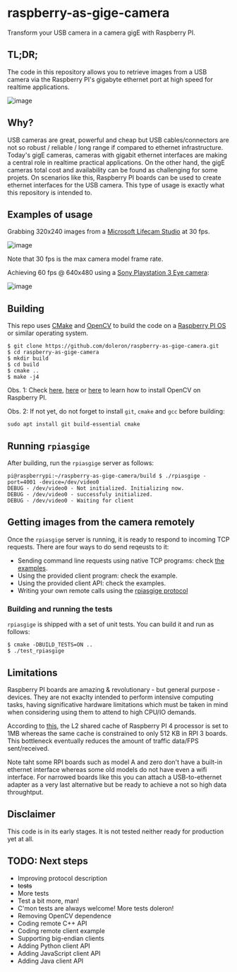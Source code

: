# raspberry-as-gige-camera

Transform your USB camera in a camera gigE with Raspberry PI.

## TL;DR;

The code in this repository allows you to retrieve images from a USB camera via the Raspberry PI's gigabyte ethernet port at high speed for realtime applications.

![image](https://user-images.githubusercontent.com/9665358/130778605-99adcd9d-6081-465c-8dde-13ddadce4a13.png)

## Why?

USB cameras are great, powerful and cheap but USB cables/connectors are not so robust / reliable / long range if compared to ethernet infrastructure. Today's gigE cameras, cameras with gigabit ethernet interfaces are making a central role in realtime practical applications. On the other hand, the gigE cameras total cost and availability can be found as challenging for some projets. On scenarios like this, Raspberry PI boards can be used to create ethernet interfaces for the USB camera. This type of usage is exactly what this repository is intended to.

## Examples of usage

Grabbing 320x240 images from a [Microsoft Lifecam Studio](https://www.microsoft.com/en-ww/accessories/products/webcams/lifecam-studio) at 30 fps.

![image](https://user-images.githubusercontent.com/9665358/130779743-b97e4d8d-5367-46c5-9202-b6bdd8eb7154.png)

Note that 30 fps is the max camera model frame rate.

Achieving 60 fps @ 640x480 using a [Sony Playstation 3 Eye camera](https://en.wikipedia.org/wiki/PlayStation_Eye):

![image](https://user-images.githubusercontent.com/9665358/130841632-068dc38e-1f1d-4212-993f-d3e9ebe54040.png)

## Building

This repo uses [CMake](https://cmake.org/) and [OpenCV](https://opencv.org/) to build the code on a [Raspberry PI OS](https://www.raspberrypi.org/software/) or similar operating system.

```
$ git clone https://github.com/doleron/raspberry-as-gige-camera.git
$ cd raspberry-as-gige-camera
$ mkdir build
$ cd build
$ cmake ..
$ make -j4
```

Obs. 1: Check [here](https://www.pyimagesearch.com/2018/09/26/install-opencv-4-on-your-raspberry-pi/), [here](https://www.jeremymorgan.com/tutorials/raspberry-pi/how-to-install-opencv-raspberry-pi/) or [here](https://learnopencv.com/install-opencv-4-on-raspberry-pi/) to learn how to install OpenCV on Raspberry PI.

Obs. 2: If not yet, do not forget to install `git`, `cmake` and `gcc` before building:

```
sudo apt install git build-essential cmake
```

## Running `rpiasgige`

After building, run the `rpiasgige` server as follows:

```
pi@raspberrypi:~/raspberry-as-gige-camera/build $ ./rpiasgige -port=4001 -device=/dev/video0
DEBUG - /dev/video0 - Not initialized. Initializing now.
DEBUG - /dev/video0 - successfuly initialized.
DEBUG - /dev/video0 - Waiting for client
```

## Getting images from the camera remotely

Once the `rpiasgige` server is running, it is ready to respond to incoming TCP requests. There are four ways to do send reqeusts to it:

- Sending command line requests using native TCP programs: check [the examples](https://github.com/doleron/raspberry-as-gige-camera/blob/main/command-line-examples.MD).
- Using the provided client program: check the example.
- Using the provided client API: check the examples.
- Writing your own remote calls using the [rpiasgige protocol](https://github.com/doleron/raspberry-as-gige-camera/blob/main/protocol.MD)

### Building and running the tests

`rpiasgige` is shipped with a set of unit tests. You can build it and run as follows:

```
$ cmake -DBUILD_TESTS=ON ..
$ ./test_rpiasgige 
```

## Limitations

Raspberry PI boards are amazing & revolutionary - but general purpose - devices. They are not exaclty intended to perform intensive computing tasks, having significative hardware limitations which must be taken in mind when considering using them to attend to high CPU/IO demands.

According to [this](https://www.raspberrypi.org/documentation/computers/processors.html), the L2 shared cache of Raspberry PI 4 processor is set to 1MB whereas the same cache is constrained to only 512 KB in RPI 3 boards. This bottleneck eventually reduces the amount of traffic data/FPS sent/received.

Note taht some RPI boards such as model A and zero don't have a built-in ethernet interface whereas some old models do not have even a wifi interface. For narrowed boards like this you can attach a USB-to-ethernet adapter as a very last alternative but be ready to achieve a not so high data throughtput.

## Disclaimer

This code is in its early stages. It is not tested neither ready for production yet at all.

## TODO: Next steps

- Improving protocol description
- ~~tests~~
- More tests
- Test a bit more, man!
- C'mon tests are always welcome! More tests doleron!
- Removing OpenCV dependence
- Coding remote C++ API
- Coding remote client example
- Supporting big-endian clients
- Adding Python client API
- Adding JavaScript client API
- Adding Java client API

